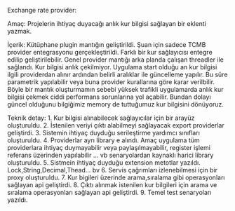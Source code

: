 

Exchange rate provider:

Amaç: Projelerin ihtiyaç duyacağı anlık kur bilgisi sağlayan bir eklenti yazmak.

İçerik: Kütüphane plugin mantığın geliştirildi. Şuan için sadece TCMB provider entegrasyonu gerçekleştirildi.
		Farklı  bir kur sağlayıcısı entegre edilip geliştirilebilir.
		Genel provider mantığı arka planda çalışan threadler ile sağlandı. Kur bilgisi anlık çekilmiyor. Uygulama start olduğu an kur bilgisi ilgili providerdan alınır ardından belirli aralıklar ile güncelleme yapılır.
		Bu süre parametrik yapılabilir veya buna provider kurallarına göre karar verilbilir.
		Böyle bir mantık oluşturmamın sebebi yüksek trafikli uygulamarda anlık kur bilgisi çekmek ciddi performans sorunlarına yol açabilir. Bundan dolayı güncel olduğunu bilgiğimiz memory de tuttuğumuz kur bilgisini dönüyoruz.
		
Teknik detay:
			1. Kur bilgisi alınabilecek sağlayıcılar için bir arayüz oluşturuldu.
			2. İstenilen veriyi çıktı alabilmeyi sağlayacak export providerlar geliştirdi.
			3. Sistemin ihtiyaç duyduğu serileştirme yardımcı sınıfları oluşturuldu.
			4. Providerlar ayrı library e alındı. Amaç uygulama tüm providerlara ihtiyaç duymayabilir veya paylaşılmayabilir,
				register işlemi referans üzerinden yapılabilir ... vb senaryolardan kaynaklı harici library oluşturuldu.
			5. Sistmein ihtiyaç duyduğu extension metotlar yazıldı.
				Lock,String,Decimal,Thead... bv
			6. Servis çağrımları izlenebilmesi için bir proxy oluşturuldu.
			7. Kur bigileri üzerinde arama,sıralama gibi operasyonları sağlayan api geliştirdi.
			8. Çıktı alınmak istenilen kur bilgileri için arama ve sıralama operasyonları sağlayan api geliştirdi.
			9. Temel test senaryoları yazıldı.
			

					


 



